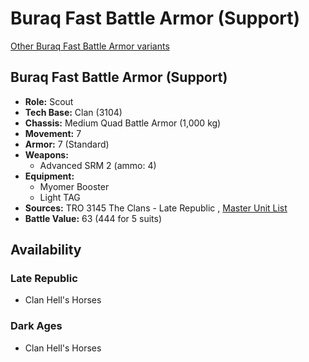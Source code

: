# Buraq Fast Battle Armor (Support) 

[Other Buraq Fast Battle Armor variants](../buraq_fast_battle_armor.md) 

## Buraq Fast Battle Armor (Support) 

- **Role:** Scout 
- **Tech Base:** Clan (3104) 
- **Chassis:** Medium Quad Battle Armor (1,000 kg) 
- **Movement:** 7 
- **Armor:** 7 (Standard) 
- **Weapons:** 
  - Advanced SRM 2 (ammo: 4) 
- **Equipment:** 
  - Myomer Booster 
  - Light TAG 
- **Sources:** TRO 3145 The Clans - Late Republic , [Master Unit List](http://masterunitlist.info/Unit/Details/6235/buraq-fast-battle-armor-support) 
- **Battle Value:** 63 (444 for 5 suits) 

## Availability 

### Late Republic 

- Clan Hell's Horses 

### Dark Ages 

- Clan Hell's Horses 

